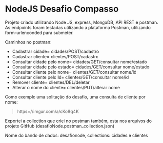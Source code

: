# NodeJS Desafio Compasso

Projeto criado utilizando Node JS, express, MongoDB, API REST e postman.
As endpoints foram testadas utilizando a plataforma Postman, utilizando form-urlenconded para submeter.

Caminhos no postman:

- Cadastrar cidade= cidades/POST/cadastro
- Cadastrar cliente= clientes/POST/cadastro
- Consultar cidade pelo nome= cidades/GET/consultar nome/estado
- Consultar cidade pelo estado= cidades/GET/consultar nome/estado
- Consultar cliente pelo nome= clientes/GET/consultar nome/id
- Consultar cliente pelo Id= clientes/GET/consultar nome/id
- Remover cliente= clientes/DEL/deletar
- Alterar o nome do cliente= clientes/PUT/alterar nome


Como exemplo uma solitação do desafio, uma consulta de cliente por nome:

> https=//imgur.com/a/cKo8q4K

Exportei a collection que criei no postman também, esta nos arquivos do projeto GitHub (desafioNode.postman_collection.json)

Nome do bando de dados: desafionode, collections: cidades e clientes